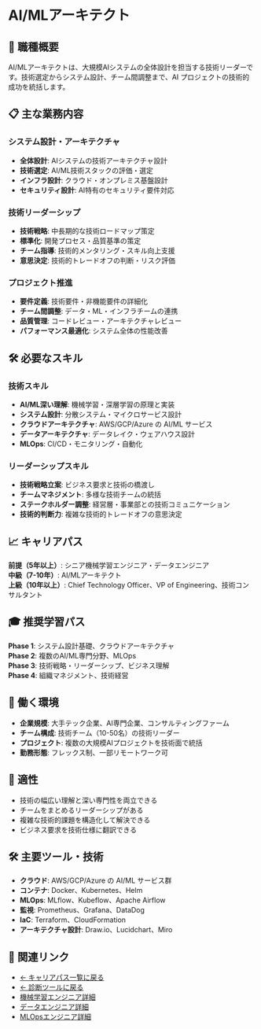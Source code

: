 # AI/MLアーキテクト

## 🎯 職種概要
AI/MLアーキテクトは、大規模AIシステムの全体設計を担当する技術リーダーです。技術選定からシステム設計、チーム間調整まで、AI プロジェクトの技術的成功を統括します。

## 📋 主な業務内容

### システム設計・アーキテクチャ
- **全体設計**: AIシステムの技術アーキテクチャ設計
- **技術選定**: AI/ML技術スタックの評価・選定
- **インフラ設計**: クラウド・オンプレミス基盤設計
- **セキュリティ設計**: AI特有のセキュリティ要件対応

### 技術リーダーシップ
- **技術戦略**: 中長期的な技術ロードマップ策定
- **標準化**: 開発プロセス・品質基準の策定
- **チーム指導**: 技術的メンタリング・スキル向上支援
- **意思決定**: 技術的トレードオフの判断・リスク評価

### プロジェクト推進
- **要件定義**: 技術要件・非機能要件の詳細化
- **チーム間調整**: データ・ML・インフラチームの連携
- **品質管理**: コードレビュー・アーキテクチャレビュー
- **パフォーマンス最適化**: システム全体の性能改善

## 🛠️ 必要なスキル

### 技術スキル
- **AI/ML深い理解**: 機械学習・深層学習の原理と実装
- **システム設計**: 分散システム・マイクロサービス設計
- **クラウドアーキテクチャ**: AWS/GCP/Azure の AI/ML サービス
- **データアーキテクチャ**: データレイク・ウェアハウス設計
- **MLOps**: CI/CD・モニタリング・自動化

### リーダーシップスキル
- **技術戦略立案**: ビジネス要求と技術の橋渡し
- **チームマネジメント**: 多様な技術チームの統括
- **ステークホルダー調整**: 経営層・事業部との技術コミュニケーション
- **技術的判断力**: 複雑な技術的トレードオフの意思決定

## 📈 キャリアパス
**前提（5年以上）**: シニア機械学習エンジニア・データエンジニア  
**中級（7-10年）**: AI/MLアーキテクト  
**上級（10年以上）**: Chief Technology Officer、VP of Engineering、技術コンサルタント

## 🎓 推奨学習パス
**Phase 1**: システム設計基礎、クラウドアーキテクチャ  
**Phase 2**: 複数のAI/ML専門分野、MLOps  
**Phase 3**: 技術戦略・リーダーシップ、ビジネス理解  
**Phase 4**: 組織マネジメント、技術経営

## 💼 働く環境
- **企業規模**: 大手テック企業、AI専門企業、コンサルティングファーム
- **チーム構成**: 技術チーム（10-50名）の技術リーダー
- **プロジェクト**: 複数の大規模AIプロジェクトを技術面で統括
- **勤務形態**: フレックス制、一部リモートワーク可

## 🎯 適性
- 技術の幅広い理解と深い専門性を両立できる
- チームをまとめるリーダーシップがある
- 複雑な技術的課題を構造化して解決できる
- ビジネス要求を技術仕様に翻訳できる

## 🛠️ 主要ツール・技術
- **クラウド**: AWS/GCP/Azure の AI/ML サービス群
- **コンテナ**: Docker、Kubernetes、Helm
- **MLOps**: MLflow、Kubeflow、Apache Airflow
- **監視**: Prometheus、Grafana、DataDog
- **IaC**: Terraform、CloudFormation
- **アーキテクチャ設計**: Draw.io、Lucidchart、Miro

## 🔗 関連リンク

- [← キャリアパス一覧に戻る](../ai_career_paths_guide.md)
- [← 診断ツールに戻る](https://centraleden.github.io/ai_training/career_path_interactive.html)
- [機械学習エンジニア詳細](machine-learning-engineer.md)
- [データエンジニア詳細](data-engineer.md)
- [MLOpsエンジニア詳細](mlops-engineer.md) 
